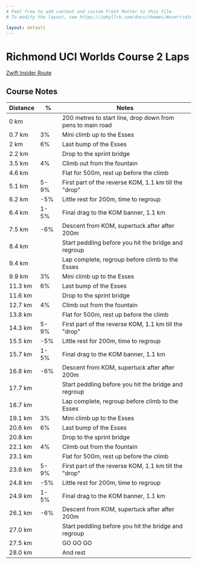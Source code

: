 ```yaml
---
# Feel free to add content and custom Front Matter to this file.
# To modify the layout, see https://jekyllrb.com/docs/themes/#overriding-theme-defaults

layout: default
---
```


# Richmond UCI Worlds Course 2 Laps

[Zwift Insider Route](https://zwiftinsider.com/route/2015-uci-worlds-course/)

## Course Notes

| Distance	| %	| Notes |
| ----------| - | ----- |
| 0 km  |  | 200 metres to start line, drop down from pens to main road |
| 0.7 km | 3% | Mini climb up to the Esses |
| 2 km | 6% | Last bump of the Esses |
| 2.2 km |  | Drop to the sprint bridge |
| 3.5 km  | 4% | Climb out from the fountain |
| 4.6 km  |  | Flat for 500m, rest up before the climb |
| 5.1 km | 5-9% | First part of the reverse KOM, 1.1 km till the "drop" |
| 6.2 km | -5% | Little rest for 200m, time to regroup |
| 6.4 km | 1-5% | Final drag to the KOM banner, 1.1 km |
| 7.5 km | -6% | Descent from KOM, supertuck after after 200m  |
| 8.4 km |  | Start peddling before you hit the bridge and regroup |
| 9.4 km |  | Lap complete, regroup before climb to the Esses |
| 9.9 km | 3% | Mini climb up to the Esses |
| 11.3 km | 6% | Last bump of the Esses |
| 11.6 km |  | Drop to the sprint bridge |
| 12.7 km  | 4% | Climb out from the fountain |
| 13.8 km  |  | Flat for 500m, rest up before the climb |
| 14.3 km | 5-9% | First part of the reverse KOM, 1.1 km till the "drop" |
| 15.5 km | -5% | Little rest for 200m, time to regroup |
| 15.7 km | 1-5% | Final drag to the KOM banner, 1.1 km |
| 16.8 km | -6% | Descent from KOM, supertuck after after 200m  |
| 17.7 km |  | Start peddling before you hit the bridge and regroup |
| 18.7 km |  | Lap complete, regroup before climb to the Esses |
| 19.1 km | 3% | Mini climb up to the Esses |
| 20.6 km | 6% | Last bump of the Esses |
| 20.8 km |  | Drop to the sprint bridge |
| 22.1 km  | 4% | Climb out from the fountain |
| 23.1 km  |  | Flat for 500m, rest up before the climb |
| 23.6 km | 5-9% | First part of the reverse KOM, 1.1 km till the "drop" |
| 24.8 km | -5% | Little rest for 200m, time to regroup |
| 24.9 km | 1-5% | Final drag to the KOM banner, 1.1 km |
| 26.1 km | -6% | Descent from KOM, supertuck after after 200m  |
| 27.0 km |  | Start peddling before you hit the bridge and regroup |
| 27.5 km |  | GO GO GO |
| 28.0 km |  | And rest |